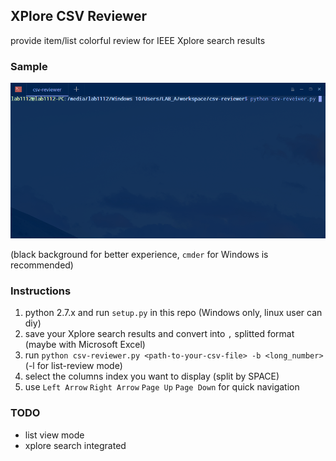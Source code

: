## XPlore CSV Reviewer

provide item/list colorful review for IEEE Xplore search results

### Sample

![Sample](./Sample.gif)

(black background for better experience, `cmder` for Windows is recommended)

### Instructions

1. python 2.7.x and run `setup.py` in this repo (Windows only, linux user can diy)
2. save your Xplore search results and convert into `,` splitted format (maybe with Microsoft Excel)
3. run `python csv-reviewer.py <path-to-your-csv-file> -b <long_number>` (-l for list-review mode)
4. select the columns index you want to display (split by SPACE)
5. use `Left Arrow` `Right Arrow` `Page Up` `Page Down` for quick navigation

### TODO

* list view mode
* xplore search integrated